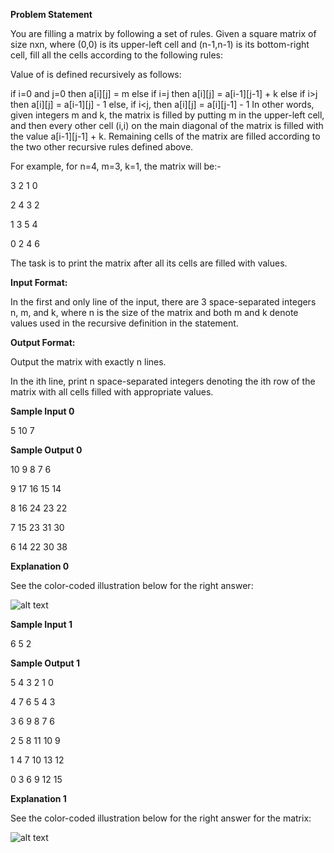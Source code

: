 **Problem Statement**

You are filling a matrix by following a set of rules. Given a square matrix of size nxn, where (0,0) is its upper-left cell and 
(n-1,n-1) is its bottom-right cell, fill all the cells according to the following rules:

Value of  is defined recursively as follows:

if i=0 and j=0 then a[i][j] = m
else if i=j then a[i][j] = a[i-1][j-1] + k
else if i>j then a[i][j] = a[i-1][j] - 1
else, if i<j, then a[i][j] = a[i][j-1] - 1
In other words, given integers m and k, the matrix is filled by putting m in the upper-left cell, and then every other cell (i,i) 
on the main diagonal of the matrix is filled with the value a[i-1][j-1] + k. Remaining cells of the matrix are filled according 
to the two other recursive rules defined above.

For example, for n=4, m=3, k=1, the matrix will be:-

3 2 1 0

2 4 3 2

1 3 5 4

0 2 4 6

The task is to print the matrix after all its cells are filled with values.

**Input Format:**

In the first and only line of the input, there are 3 space-separated integers n, m, and k, where n is the size of the matrix and 
both m and k denote values used in the recursive definition in the statement.

**Output Format:**

Output the matrix with exactly n lines. 

In the ith line, print n space-separated integers denoting the ith row of the matrix with all cells filled with appropriate values.

**Sample Input 0**

5 10 7

**Sample Output 0**

10 9 8 7 6

9 17 16 15 14

8 16 24 23 22

7 15 23 31 30

6 14 22 30 38

**Explanation 0**

See the color-coded illustration below for the right answer:

![alt text](https://s3.amazonaws.com/hr-assets/0/1497406658-98851a5913-Capture.PNG)

**Sample Input 1**

6 5 2

**Sample Output 1**

5 4 3 2 1 0

4 7 6 5 4 3

3 6 9 8 7 6

2 5 8 11 10 9

1 4 7 10 13 12

0 3 6 9 12 15

**Explanation 1**

See the color-coded illustration below for the right answer for the  matrix: 

![alt text](https://s3.amazonaws.com/hr-assets/0/1497406680-f599c1d0b2-Capture2.PNG)
